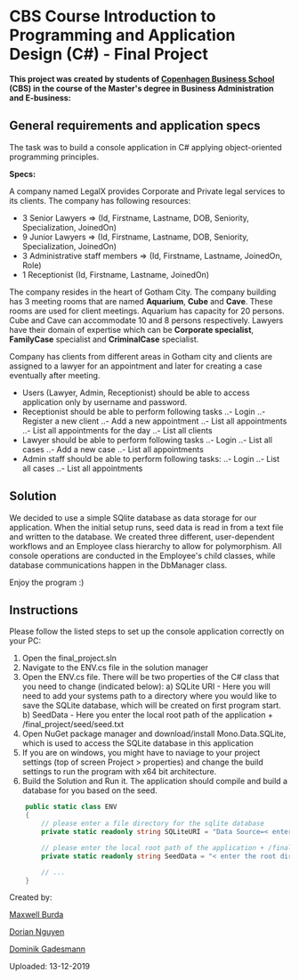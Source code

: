 # CBS Course Introduction to Programming and Application Design (C#) - Final Project

**This project was created by students of [Copenhagen Business School](https://www.cbs.dk/en) (CBS) in the course of the Master's degree in Business Administration and E-business:**

## General requirements and application specs

The task was to build a console application in C# applying object-oriented programming principles.

**Specs:**

A company named LegalX provides Corporate and Private legal services to its clients. The company has following resources:

- 3 Senior Lawyers => (Id, Firstname, Lastname, DOB, Seniority, Specialization, JoinedOn)
- 9 Junior Lawyers => (Id, Firstname, Lastname, DOB, Seniority, Specialization, JoinedOn)
- 3 Administrative staff members => (Id, Firstname, Lastname, JoinedOn, Role)
- 1 Receptionist (Id, Firstname, Lastname, JoinedOn)

The company resides in the heart of Gotham City. The company building has 3 meeting rooms that are named **Aquarium**, **Cube** and **Cave**. These rooms are used for client meetings. Aquarium has capacity for 20 persons. Cube and Cave can accommodate 10 and 8 persons respectively. Lawyers have their domain of expertise which can be **Corporate specialist**, **FamilyCase** specialist and **CriminalCase** specialist.

Company has clients from different areas in Gotham city and clients are assigned to a lawyer for an appointment and later for creating a case eventually after meeting.

- Users (Lawyer, Admin, Receptionist) should be able to access application only by username and password.
- Receptionist should be able to perform following tasks
  ..- Login
  ..- Register a new client
  ..- Add a new appointment
  ..- List all appointments
  ..- List all appointments for the day
  ..- List all clients
- Lawyer should be able to perform following tasks
  ..- Login
  ..- List all cases
  ..- Add a new case
  ..- List all appointments
- Admin staff should be able to perform following tasks:
  ..- Login
  ..- List all cases
  ..- List all appointments

## Solution

We decided to use a simple SQlite database as data storage for our application. When the initial setup runs, seed data is read in from a text file and written to the database.
We created three different, user-dependent workflows and an Employee class hierarchy to allow for polymorphism. All console operations are conducted in the Employee's child classes, while database communications happen in the DbManager class.

Enjoy the program :)

## Instructions

Please follow the listed steps to set up the console application correctly on your PC:

1. Open the final_project.sln
2. Navigate to the ENV.cs file in the solution manager
3. Open the ENV.cs file. There will be two properties of the C# class that you need to change (indicated below):
   a) SQLite URI - Here you will need to add your systems path to a directory where you would like to save the SQLite database, which will be created on first program start.
   b) SeedData - Here you enter the local root path of the application + /final_project/seed/seed.txt
4. Open NuGet package manager and download/install Mono.Data.SQLite, which is used to access the SQLite database in this application
5. If you are on windows, you might have to naviage to your project settings (top of screen Project > properties) and change the build settings to run the program with x64 bit architecture.
6. Build the Solution and Run it. The application should compile and build a database for you based on the seed.

```csharp
    public static class ENV
    {
        // please enter a file directory for the sqlite database
        private static readonly string SQLiteURI = "Data Source=< enter a file path for your database here >";

        // please enter the local root path of the application + /final_project/seed/seed.txt
        private static readonly string SeedData = "< enter the root directory of the application here >/final_project/seed/seed.txt";

        // ...
    }
```

Created by:

[Maxwell Burda](https://github.com/MCBurda)

[Dorian Nguyen](https://github.com/orgs/CBS-EBUSS-Group/people/doriannguyen)

[Dominik Gadesmann](https://github.com/domgdsman)

Uploaded: 13-12-2019
